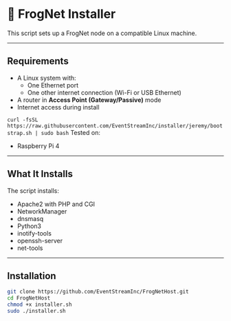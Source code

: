 # 🐸 FrogNet Installer

This script sets up a FrogNet node on a compatible Linux machine.

---

## Requirements

- A Linux system with:
  - One Ethernet port
  - One other internet connection (Wi-Fi or USB Ethernet)
- A router in **Access Point (Gateway/Passive)** mode
- Internet access during install


``curl -fsSL https://raw.githubusercontent.com/EventStreamInc/installer/jeremy/bootstrap.sh | sudo bash``
Tested on:
- Raspberry Pi 4

---

## What It Installs

The script installs:
- Apache2 with PHP and CGI
- NetworkManager
- dnsmasq
- Python3
- inotify-tools
- openssh-server
- net-tools

---

## Installation

```bash
git clone https://github.com/EventStreamInc/FrogNetHost.git
cd FrogNetHost
chmod +x installer.sh
sudo ./installer.sh

